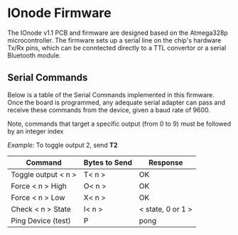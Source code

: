 # IOnode Firmware
The IOnode v1.1 PCB and firmware are designed based on the Atmega328p microcontroller. The firmware sets up a serial line on the chip's hardware Tx/Rx pins, which can be conntected directly to a TTL convertor or a serial Bluetooth module.

## Serial Commands
Below is a table of the Serial Commands implemented in this firmware. Once the board is programmed, any adequate serial adapter can pass and receive these commands from the device, given a baud rate of 9600.

Note, commands that target a specific output (from 0 to 9) must be followed by an integer index

*Example:* To toggle output 2, send **T2**


| Command 		 	 | Bytes to Send | Response                 |
| ------------------------------ | ------------- | ------------------------ |
|Toggle output <    n    >	 | T<    n    >	 | OK	    		    |
|Force <    n    > High    	 | O<    n    >	 | OK	    		    |
|Force <    n    > Low   	 | X<    n    >	 | OK	    		    |
|Check <    n    > State 	 | I<    n    >	 | <    state, 0 or 1    >  |
|Ping Device (test)	 	 | P             | pong    		    |



